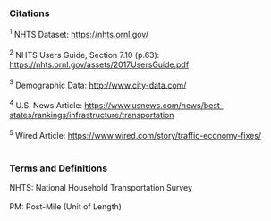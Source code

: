 ### Citations

$^{1}$ NHTS Dataset: https://nhts.ornl.gov/
<br></br>
$^{2}$ NHTS Users Guide, Section 7.10 (p.63): https://nhts.ornl.gov/assets/2017UsersGuide.pdf
<br></br>
$^{3}$ Demographic Data: http://www.city-data.com/
<br></br>
$^{4}$ U.S. News Article: https://www.usnews.com/news/best-states/rankings/infrastructure/transportation
<br></br>
$^{5}$ Wired Article: https://www.wired.com/story/traffic-economy-fixes/
<br></br>

### Terms and Definitions

NHTS: National Household Transportation Survey
<br></br>
PM: Post-Mile (Unit of Length)
